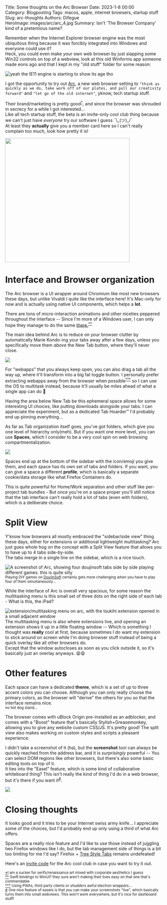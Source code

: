 Title: Some thoughts on the Arc Browser
Date: 2023-1-8 00:00  
Category: Blogposting
Tags: macos, apple, internet browsers, startup stuff
Slug: arc-thoughts
Authors: Difegue  
HeroImage: images/arc/arc_4.jpg
Summary: Isn't 'The Browser Company' kind of a pretentious name?

Remember when the Internet Explorer browser engine was the most ubiquitous thing because it was forcibly integrated into Windows and everyone could use it?  
Heck, you could even make _your_ own web browser by just slapping some Win32 controls on top of a webview, look at this old Winforms app someone made eons ago and that I kept in my "old stuff" folder for some reason:    

![yeah the IE11 engine is starting to show its age tho](images/arc/cakebrowser.png)  

I got the opportunity to try out [Arc](https://arc.net/), a new web browser setting to `"think as quickly as we do, take work off of our plates, and pull our creativity forward"` and `"let go of the old internet"`, yknow, tech startup stuff.  

Their brand/marketing is pretty good<sup id="ref-1">[*](#note-1)</sup>, and since the browser was shrouded in secrecy for a while I got interested...  
Like all tech startup stuff, the beta is an invite-only cool club thing because we can't just have _everyone_ try our software I guess ¯\\\_(ツ)_/¯   
At least they **actually** give you a member card here so I can't really complain too much, look how pretty it is!    

<img src="images/arc/cool_club.jpg" width="400"/>  

# Interface and Browser organization

The Arc browser is a UI wrapper around Chromium like most new browsers these days, but unlike Vivaldi I quite like the interface here! It's Mac-only for now and is actually using native UI components, which helps a **lot**.  

There are tons of micro-interaction animations and other niceties peppered throughout the interface -- 
Since I'm more of a Windows user, I can only hope they manage to do the same [there.](https://www.theverge.com/2022/11/4/23438365/the-arc-browser-is-coming-to-windows)<sup id="ref-2">[**](#note-2)</sup>

The main idea behind Arc is to reduce on your browser clutter by automatically Marie Kondo-ing your tabs away after a few days, unless you specifically move them _above_ the New Tab button, where they'll never close.  

![](images/arc/arc_1.jpg)  

For "webapps" that you always keep open, you can also drag a tab all the way up, where it'll transform into a big fat toggle button. I personally prefer extracting webapps away from the browser when possible<sup id="ref-3">[***](#note-3)</sup> so I can use the OS to multitask instead, because it'll usually be miles ahead of what a single app can do 😤  

Having the area below New Tab be this ephemeral space allows for some interesting UI choices, like putting downloads alongside your tabs. I can appreciate the experiment, but as a dedicated Tab Hoarder™️ I'd probably end up pinning everything...  

As far as Tab organization itself goes, you've got folders, which give you one level of hierarchy only(meh). But if you want one more level, you can use **Spaces**, which I consider to be a very cool spin on web browsing compartmentalization.  

![](images/arc/arc_3.jpg)  

Spaces end up at the bottom of the sidebar with the icon/emoji you give them, and each space has its own set of tabs and folders. If you want, you can give a space a different **profile**, which is basically a separate cookie/data storage like what Firefox Containers do.  

This is quite powerful for Home/Work separation and other stuff like per-project tab bundles - But once you're on a space proper you'll still notice that the tab interface can't really hold a lot of tabs (even with folders), which is a deliberate choice.

# Split View 

Y'know how browsers all mostly embraced the "sidebar/side view" thing these days, either for extensions or additional lightweight multitasking? Arc just goes whole hog on the concept with a Split View feature that allows you to have up to 4 tabs side-by-side.  
The tabs merge in a single line on the sidebar, which is a nice touch.   

![A screenshot of Arc, showing four doujinsoft tabs side by side playing different games. this is quite silly](images/arc/arc_4.jpg)  
<sub>Playing DIY games on [DoujinSoft](http://diy.tvc-16.science) certainly gets more challenging when you have to play four of them simultaneously...</sub>  

While the interface of Arc is overall very spacious, for some reason the multitasking menu is this small set of three dots on the right side of each tab - What is this, the iPad?  

![extension/multitasking menu on arc, with the tsukihi extension opened in a small adjacent window](images/arc/arc_extension.jpg)  
The multitasking menu is also where extensions live, and opening an extension shows it up in a little floating window -- Which is something I thought was **really** cool at first, because sometimes I do want my extension to stick around on screen while I'm doing browser stuff instead of being a quick overlay like all other browsers do.  
Except that the window autocloses as soon as you click outside it, so it's basically just an overlay anyways. 😩😩  

# Other features 

Each space can have a dedicated **theme**, which is a set of up to three accent colors you can choose. Although you can only really choose the primary colors, as the browser will "derive" the others for you so that the interface remains nice.  
<sub>no hot dog stand...</sub>  

The browser comes with uBlock Origin pre-installed as an adblocker, and comes with a "Boost" feature that's basically Stylish+Greasemonkey, allowing you to give any website custom CSS/JS. It's pretty good! The split view also makes working on custom styles and scripts a pleasant experience.

I didn't take a screenshot of it (ha), but the **screenshot** tool can always be quickly reached from the address bar, and it is _surprisingly_ powerful -- You can select DOM regions like other browsers, but there's also some basic editing tools on top of it.  
It ties into the "Easel" feature, which is some kind of collaborative whiteboard thing? This isn't really the kind of thing I'd do in a web browser, but it's there if you want it<sup id="ref-4">[#](#note-4)</sup>. 

![](images/arc/arc_easel.jpg)  

# Closing thoughts

It looks good and it tries to be your Internet swiss army knife... I appreciate some of the choices, but I'd probably end up only using a third of what Arc offers.  

Spaces are a really nice feature and I'd like to use those instead of juggling two Firefox windows like I do, but the tab management side of things is a bit too limiting for me I'd say? Firefox + [Tree Style Tabs](https://github.com/piroor/treestyletab) remains undefeated!  

Here's an [invite code](https://arc.net/gift/ac63e7b) for the Arc cool club in case you want to try it out.  

<sup id="note-1">[\*](#ref-1)I am a sucker for serifs/renaissance art mixed with corporate aesthetics I guess</sup>  
<sup id="note-2">[\*\*](#ref-2) Swift bindings to WinUI? they sure aren't making their lives easy on that one that's commendable</sup>  
<sup id="note-3">[\*\*\*](#ref-3) Using PWAs, third party clients or *shudders* awful electron wrappers... </sup>  
<sup id="note-4">[#](#ref-4) One nice feature of easels is that you can make your screenshots "live", which basically turns them into small webviews. This won't work everywhere, but it's nice for dashboard stuff! </sup>  